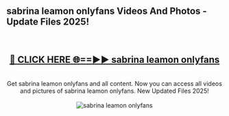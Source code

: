 <h2>sabrina leamon onlyfans Videos And Photos - Update Files 2025!</h2>
<br>
<div align="center">
<h2><a href="https://linkcuts.com/hfmhzwbr" rel="nofollow">🔴 CLICK HERE 🌐==►► sabrina leamon onlyfans</a></h2>
<br>
Get sabrina leamon onlyfans and all content. Now you can access all videos and pictures of sabrina leamon onlyfans. New Updated Files 2025!
<br>
<br>
<a href="https://linkcuts.com/hfmhzwbr" rel="nofollow" data-target="animated-image.originalLink"><img src="https://i.ibb.co.com/WyWwxjT/player-gif2.gif" alt="sabrina leamon onlyfans" style="max-width: 100%; display: inline-block;" data-target="animated-image.originalImage"></a>
</div>
<br>